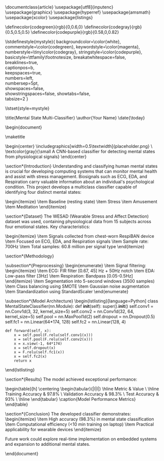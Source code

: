 \documentclass{article}
\usepackage[utf8]{inputenc}
\usepackage{graphicx}
\usepackage{hyperref}
\usepackage{amsmath}
\usepackage{xcolor}
\usepackage{listings}

\definecolor{codegreen}{rgb}{0,0.6,0}
\definecolor{codegray}{rgb}{0.5,0.5,0.5}
\definecolor{codepurple}{rgb}{0.58,0,0.82}

\lstdefinestyle{mystyle}{
    backgroundcolor=\color{white},   
    commentstyle=\color{codegreen},
    keywordstyle=\color{magenta},
    numberstyle=\tiny\color{codegray},
    stringstyle=\color{codepurple},
    basicstyle=\ttfamily\footnotesize,
    breakatwhitespace=false,         
    breaklines=true,                 
    captionpos=b,                    
    keepspaces=true,                 
    numbers=left,                    
    numbersep=5pt,                  
    showspaces=false,                
    showstringspaces=false,
    showtabs=false,                  
    tabsize=2
}

\lstset{style=mystyle}

\title{Mental State Multi-Classifier}
\author{Your Name}
\date{\today}

\begin{document}

\maketitle

\begin{center}
    \includegraphics[width=0.5\textwidth]{placeholder.png} \\
    \textcolor{gray}{\small A CNN-based classifier for detecting mental states from physiological signals}
\end{center}

\section*{Introduction}
Understanding and classifying human mental states is crucial for developing computing systems that can monitor mental health and assist with stress management. Biosignals such as ECG, EDA, and Respiration carry valuable information about an individual's psychological condition. This project develops a multiclass classifier capable of identifying four distinct mental states:

\begin{itemize}
    \item Baseline (resting state)
    \item Stress
    \item Amusement
    \item Meditation
\end{itemize}

\section*{Dataset}
The WESAD (Wearable Stress and Affect Detection) dataset was used, containing physiological data from 15 subjects across four emotional states. Key characteristics:

\begin{itemize}
    \item Signals collected from chest-worn RespiBAN device
    \item Focused on ECG, EDA, and Respiration signals
    \item Sample rate: 700Hz
    \item Total samples: 60.8 million per signal type
\end{itemize}

\section*{Methodology}

\subsection*{Preprocessing}
\begin{enumerate}
    \item Signal filtering:
    \begin{itemize}
        \item ECG: FIR filter [0.67, 45] Hz + 50Hz notch
        \item EDA: Low-pass filter [3Hz]
        \item Respiration: Bandpass [0.05-0.5Hz]
    \end{itemize}
    \item Segmentation into 5-second windows (3500 samples)
    \item Class balancing using SMOTE
    \item Gaussian noise augmentation
    \item Standardization using StandardScaler
\end{enumerate}

\subsection*{Model Architecture}
\begin{lstlisting}[language=Python]
class MentalStateClassifier(nn.Module):
    def __init__(self):
        super().__init__()
        self.conv1 = nn.Conv1d(3, 32, kernel_size=5)
        self.conv2 = nn.Conv1d(32, 64, kernel_size=5)
        self.pool = nn.MaxPool1d(2)
        self.dropout = nn.Dropout(0.5)
        self.fc1 = nn.Linear(64*174, 128)
        self.fc2 = nn.Linear(128, 4)
    
    def forward(self, x):
        x = self.pool(F.relu(self.conv1(x)))
        x = self.pool(F.relu(self.conv2(x)))
        x = x.view(-1, 64*174)
        x = self.dropout(x)
        x = F.relu(self.fc1(x))
        x = self.fc2(x)
        return x
\end{lstlisting}

\section*{Results}
The model achieved exceptional performance:

\begin{table}[h]
\centering
\begin{tabular}{|l|l|}
\hline
Metric & Value \\ \hline
Training Accuracy & 97.8\% \\
Validation Accuracy & 98.3\% \\
Test Accuracy & 93\% \\ \hline
\end{tabular}
\caption{Model Performance Metrics}
\end{table}

\section*{Conclusion}
The developed classifier demonstrates:
\begin{itemize}
    \item High accuracy (98.3\%) in mental state classification
    \item Computational efficiency (<10 min training on laptop)
    \item Practical applicability for wearable devices
\end{itemize}

Future work could explore real-time implementation on embedded systems and expansion to additional mental states.

\end{document}
